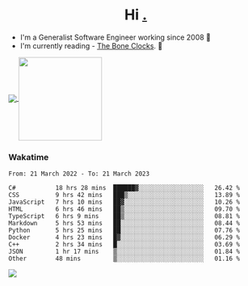 <h1 align="center">Hi <a href="https://www.hackerrank.com/erasmosaraujo">.</a></h1>
 
- I'm a Generalist Software Engineer working  since 2008 🚀
- I'm currently reading - <a href="https://www.amazon.ca/Bone-Clocks-David-Mitchell/dp/0340921625">The Bone Clocks</a>. 📘
  
<p align="left">
  <a href="https://github.com/erasmosoares/github-readme-stats">
    <img
      align="center"
      src="https://github-readme-stats.vercel.app/api/top-langs/?username=erasmosoares&theme=radical&layout=compact"
    />
  </a>
  <a href="https://github.com/erasmosoares/github-readme-stats">
    <img
      align="center"
      height="165"
      src="https://github-readme-stats.vercel.app/api?username=erasmosoares&theme=radical&count_private=true&show_icons=true&custom_title=Github%20Status&hide=issues"
    />
  </a>
</p>

<!--
 ### Repo 
 
<p align="left">
 <a href="https://github.com/erasmosoares/github-readme-stats">
    <img
      align="center"
      height="165"
      src="https://github-readme-stats.vercel.app/api/pin?username=erasmosoares&repo=sample-node&title_color=fff&icon_color=f9f9f9&text_color=9f9f9f&bg_color=151515"
    />
  </a>
  <a href="https://github.com/erasmosoares/github-readme-stats">
    <img
      align="center"
      height="165"
      src="https://github-readme-stats.vercel.app/api/pin?username=erasmosoares&repo=sample-node&title_color=fff&icon_color=f9f9f9&text_color=9f9f9f&bg_color=151515"
    />
  </a>
</p>
-->

 ### Wakatime 

<!--START_SECTION:waka-->

```text
From: 21 March 2022 - To: 21 March 2023

C#           18 hrs 28 mins  ██████▓░░░░░░░░░░░░░░░░░░   26.42 %
CSS          9 hrs 42 mins   ███▒░░░░░░░░░░░░░░░░░░░░░   13.89 %
JavaScript   7 hrs 10 mins   ██▓░░░░░░░░░░░░░░░░░░░░░░   10.26 %
HTML         6 hrs 46 mins   ██▒░░░░░░░░░░░░░░░░░░░░░░   09.70 %
TypeScript   6 hrs 9 mins    ██▒░░░░░░░░░░░░░░░░░░░░░░   08.81 %
Markdown     5 hrs 53 mins   ██░░░░░░░░░░░░░░░░░░░░░░░   08.44 %
Python       5 hrs 25 mins   ██░░░░░░░░░░░░░░░░░░░░░░░   07.76 %
Docker       4 hrs 23 mins   █▓░░░░░░░░░░░░░░░░░░░░░░░   06.29 %
C++          2 hrs 34 mins   █░░░░░░░░░░░░░░░░░░░░░░░░   03.69 %
JSON         1 hr 17 mins    ▒░░░░░░░░░░░░░░░░░░░░░░░░   01.84 %
Other        48 mins         ▒░░░░░░░░░░░░░░░░░░░░░░░░   01.16 %
```

<!--END_SECTION:waka-->

![](https://komarev.com/ghpvc/?username=erasmosoares&color=brightgreen)
